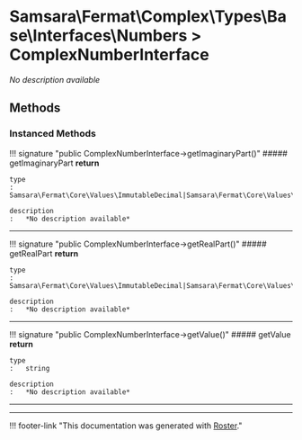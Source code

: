 # Samsara\Fermat\Complex\Types\Base\Interfaces\Numbers > ComplexNumberInterface

*No description available*


## Methods


### Instanced Methods

!!! signature "public ComplexNumberInterface->getImaginaryPart()"
    ##### getImaginaryPart
    **return**

    type
    :   Samsara\Fermat\Core\Values\ImmutableDecimal|Samsara\Fermat\Core\Values\ImmutableFraction

    description
    :   *No description available*
    
---

!!! signature "public ComplexNumberInterface->getRealPart()"
    ##### getRealPart
    **return**

    type
    :   Samsara\Fermat\Core\Values\ImmutableDecimal|Samsara\Fermat\Core\Values\ImmutableFraction

    description
    :   *No description available*
    
---

!!! signature "public ComplexNumberInterface->getValue()"
    ##### getValue
    **return**

    type
    :   string

    description
    :   *No description available*
    
---




---
!!! footer-link "This documentation was generated with [Roster](https://jordanrl.github.io/Roster/)."